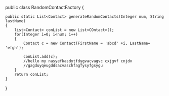 public class RandomContactFactory {
    
    public static List<Contact> generateRandomContacts(Integer num, String lastName)
    {
        list<Contact> conList = new List<COntact>();
        for(Integer i=0; i<num; i++)
        {
            Contact c = new Contact(FirstName = 'abcd' +i, LastName= 'efgh');
            
            conList.add(c);
            //hello my nasyefkasdytfdygvacvagvc cxjgvf cnjdv
            //gagduyqeugddsacvaschfagfysyfgsygu
        }
        return conList;
    }



}
